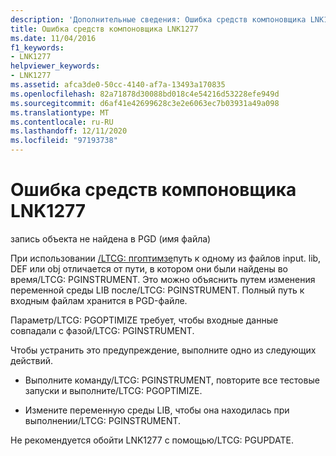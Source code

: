 ```yaml
---
description: 'Дополнительные сведения: Ошибка средств компоновщика LNK1277'
title: Ошибка средств компоновщика LNK1277
ms.date: 11/04/2016
f1_keywords:
- LNK1277
helpviewer_keywords:
- LNK1277
ms.assetid: afca3de0-50cc-4140-af7a-13493a170835
ms.openlocfilehash: 82a71878d30088bd018c4e54216d53228efe949d
ms.sourcegitcommit: d6af41e42699628c3e2e6063ec7b03931a49a098
ms.translationtype: MT
ms.contentlocale: ru-RU
ms.lasthandoff: 12/11/2020
ms.locfileid: "97193738"
---
```

# <a name="linker-tools-error-lnk1277"></a>Ошибка средств компоновщика LNK1277

запись объекта не найдена в PGD (имя файла)

При использовании [/LTCG: пгоптимзе](../../build/reference/ltcg-link-time-code-generation.md)путь к одному из файлов input. lib, DEF или obj отличается от пути, в котором они были найдены во время/LTCG: PGINSTRUMENT. Это можно объяснить путем изменения переменной среды LIB после/LTCG: PGINSTRUMENT. Полный путь к входным файлам хранится в PGD-файле.

Параметр/LTCG: PGOPTIMIZE требует, чтобы входные данные совпадали с фазой/LTCG: PGINSTRUMENT.

Чтобы устранить это предупреждение, выполните одно из следующих действий.

- Выполните команду/LTCG: PGINSTRUMENT, повторите все тестовые запуски и выполните/LTCG: PGOPTIMIZE.

- Измените переменную среды LIB, чтобы она находилась при выполнении/LTCG: PGINSTRUMENT.

Не рекомендуется обойти LNK1277 с помощью/LTCG: PGUPDATE.
